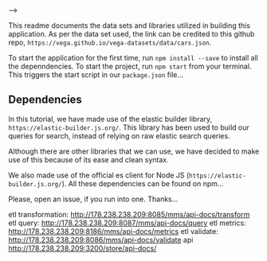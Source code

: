 
<!-- README.<!-- markdownlint-capture --> -->

This readme documents the data sets and libraries utilized in building this application. As per the data set used, the link can be credited to this github repo, `https://vega.github.io/vega-datasets/data/cars.json`.


To start the application for the first time, run `npm install --save` to install all the depenndencies. To start the project, run `npm start` from your terminal. This triggers the start script in our `package.json` file...




## Dependencies

In this tutorial, we have made use of the elastic builder library, `https://elastic-builder.js.org/`. This library has been used to build our queries for search, instead of relying on raw elastic search queries.

Although there are other libraries that we can use, we have decided to make use of this because of its ease and clean syntax.


We also made use of the official es client for Node JS (`https://elastic-builder.js.org/`). All these dependencies can be found on npm...


Please, open an issue, if you run into one. Thanks...




etl transformation: http://178.238.238.209:8085/mms/api-docs/transform
etl query: http://178.238.238.209:8087/mms/api-docs/query
etl metrics: http://178.238.238.209:8186/mms/api-docs/metrics
etl validate: http://178.238.238.209:8086/mms/api-docs/validate
api http://178.238.238.209:3200/store/api-docs/
